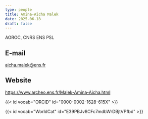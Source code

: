 ```yaml
---
type: people
title: Amina-Aïcha Malek
date: 2025-06-18
draft: false
---
```


<!-- position title, institution -->
AOROC, CNRS ENS PSL

## E-mail
aicha.malek@ens.fr

## Website
https://www.archeo.ens.fr/Malek-Amina-Aicha.html

{{< id vocab="ORCID" id="0000-0002-1628-615X" >}}

{{< id vocab="WorldCat" id="E39PBJv8CFc7mdbWrDBjtVPfbd" >}}

<!-- Description -->
